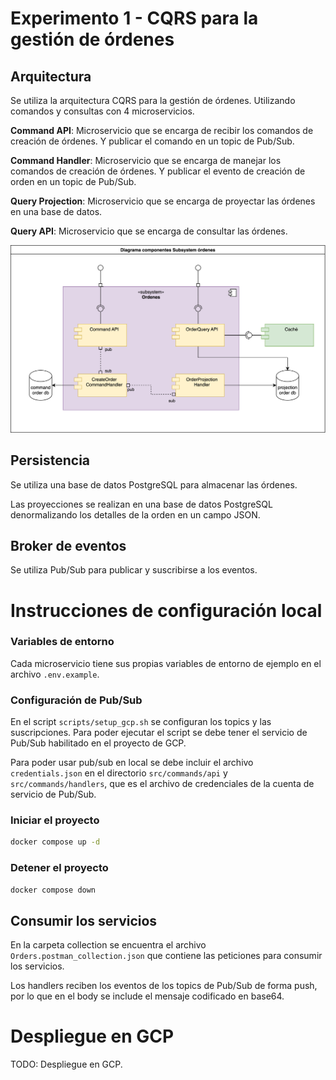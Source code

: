 # Experimento 1 - CQRS para la gestión de órdenes

## Arquitectura

Se utiliza la arquitectura CQRS para la gestión de órdenes. Utilizando comandos y consultas con 4 microservicios.


**Command API**: Microservicio que se encarga de recibir los comandos de creación de órdenes. Y publicar el comando en un topic de Pub/Sub.

**Command Handler**: Microservicio que se encarga de manejar los comandos de creación de órdenes. Y publicar el evento de creación de orden en un topic de Pub/Sub.

**Query Projection**: Microservicio que se encarga de proyectar las órdenes en una base de datos.

**Query API**: Microservicio que se encarga de consultar las órdenes.

![Ordenes](./docs/sub-orden.svg)

## Persistencia

Se utiliza una base de datos PostgreSQL para almacenar las órdenes.

Las proyecciones se realizan en una base de datos PostgreSQL denormalizando los detalles de la orden en un campo JSON.

## Broker de eventos

Se utiliza Pub/Sub para publicar y suscribirse a los eventos.


# Instrucciones de configuración local

### Variables de entorno
Cada microservicio tiene sus propias variables de entorno de ejemplo en el archivo `.env.example`.

### Configuración de Pub/Sub

En el script `scripts/setup_gcp.sh` se configuran los topics y las suscripciones. Para poder ejecutar el script se debe tener el servicio de Pub/Sub habilitado en el proyecto de GCP.

Para poder usar pub/sub en local se debe incluir el archivo `credentials.json` en el directorio `src/commands/api` y `src/commands/handlers`, que es el archivo de credenciales de la cuenta de servicio de Pub/Sub.

### Iniciar el proyecto

```bash
docker compose up -d
```

### Detener el proyecto

```bash
docker compose down
```

## Consumir los servicios
En la carpeta collection se encuentra el archivo `Orders.postman_collection.json` que contiene las peticiones para consumir los servicios.

Los handlers reciben los eventos de los topics de Pub/Sub de forma push, por lo que 
en el body se include el mensaje codificado en base64.

# Despliegue en GCP

TODO: Despliegue en GCP.